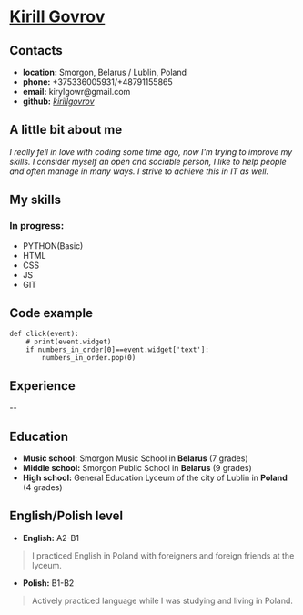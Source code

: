 # [Kirill Govrov]()
## Contacts

* __location:__ Smorgon, Belarus / Lublin, Poland
* __phone:__ +375336005931/+48791155865 
* __email:__ kirylgowr&#64;gmail&#46;com
* __github:__ [*kirillgovrov*](https://github.com/kirillgovrov) 

## A little bit about me
_I really fell in love with coding some time ago, now I'm trying to improve my skills. I consider myself an open and sociable person, I like to help people and often manage in many ways. I strive to achieve this in IT as well._

## My skills
### In progress:

* PYTHON(Basic)
* HTML
* CSS
* JS
* GIT

## Code example
````
def click(event):
    # print(event.widget)
    if numbers_in_order[0]==event.widget['text']:
        numbers_in_order.pop(0)
````

## Experience 
--


## Education
* __Music school:__ Smorgon Music School in **Belarus** (7 grades)
* __Middle school:__ Smorgon Public School in **Belarus** (9 grades)
* __High school:__ General Education Lyceum of the city of Lublin in **Poland** (4 grades)


## English/Polish level
* __English:__ A2-B1

>I practiced English in Poland with foreigners and foreign friends at the lyceum.

* __Polish:__ B1-B2

>Actively practiced language while I was studying and living in Poland.